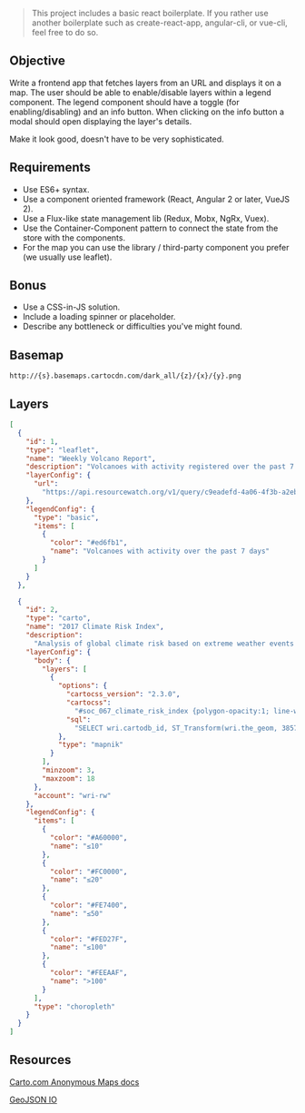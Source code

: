 > This project includes a basic react boilerplate. If you rather use another boilerplate such as
> create-react-app, angular-cli, or vue-cli, feel free to do so.

## Objective

Write a frontend app that fetches layers from an URL and displays it on a map. The user should be able to enable/disable layers within a legend component. The legend component should have a toggle (for enabling/disabling) and an info button.
When clicking on the info button a modal should open displaying the layer's details.

Make it look good, doesn't have to be very sophisticated.

## Requirements

* Use ES6+ syntax.
* Use a component oriented framework (React, Angular 2 or later, VueJS 2).
* Use a Flux-like state management lib (Redux, Mobx, NgRx, Vuex).
* Use the Container-Component pattern to connect the state from the store with the components.
* For the map you can use the library / third-party component you prefer (we usually use leaflet).

## Bonus

* Use a CSS-in-JS solution.
* Include a loading spinner or placeholder.
* Describe any bottleneck or difficulties you've might found.

## Basemap

`http://{s}.basemaps.cartocdn.com/dark_all/{z}/{x}/{y}.png`

## Layers

```json
[
  {
    "id": 1,
    "type": "leaflet",
    "name": "Weekly Volcano Report",
    "description": "Volcanoes with activity registered over the past 7 days.",
    "layerConfig": {
      "url":
        "https://api.resourcewatch.org/v1/query/c9eadefd-4a06-4f3b-a2eb-3e3f45624c24?sql=SELECT * FROM wat_012_city_water_intakes LIMIT = 10 &format=geojson"
    },
    "legendConfig": {
      "type": "basic",
      "items": [
        {
          "color": "#ed6fb1",
          "name": "Volcanoes with activity over the past 7 days"
        }
      ]
    }
  },

  {
    "id": 2,
    "type": "carto",
    "name": "2017 Climate Risk Index",
    "description":
      "Analysis of global climate risk based on extreme weather events and socioeconomic data in 2017. Lower index scores indicate higher risk.",
    "layerConfig": {
      "body": {
        "layers": [
          {
            "options": {
              "cartocss_version": "2.3.0",
              "cartocss":
                "#soc_067_climate_risk_index {polygon-opacity:1; line-width:0.3; line-color:#FFF; line-opacity:1;} [cri_score>100]{polygon-fill:#FEEAAF;} [cri_score>50][cri_score<=100]{polygon-fill:#FED27F;} [cri_score>20][cri_score<=50]{polygon-fill:#FE7400;} [cri_score>10][cri_score<=20]{polygon-fill:#FC0000;} [cri_score<=10]{polygon-fill:#A60000;}",
              "sql":
                "SELECT wri.cartodb_id, ST_Transform(wri.the_geom, 3857) AS the_geom_webmercator, data.country, data.cri_score FROM soc_067_climate_risk_index data LEFT OUTER JOIN wri_countries_a wri ON wri.name ILIKE TRIM(data.country) WHERE data.cri_score IS NOT NULL AND wri.iso_a3 IS NOT NULL UNION SELECT wri.cartodb_id, ST_Transform(wri.the_geom, 3857) AS the_geom_webmercator, data.country, data.cri_score FROM soc_067_climate_risk_index data INNER JOIN rw_aliasing_countries aliasing ON TRIM(data.country) ILIKE aliasing.alias INNER JOIN wri_countries_a wri ON wri.iso_a3 = aliasing.iso WHERE data.cri_score IS NOT NULL"
            },
            "type": "mapnik"
          }
        ],
        "minzoom": 3,
        "maxzoom": 18
      },
      "account": "wri-rw"
    },
    "legendConfig": {
      "items": [
        {
          "color": "#A60000",
          "name": "≤10"
        },
        {
          "color": "#FC0000",
          "name": "≤20"
        },
        {
          "color": "#FE7400",
          "name": "≤50"
        },
        {
          "color": "#FED27F",
          "name": "≤100"
        },
        {
          "color": "#FEEAAF",
          "name": ">100"
        }
      ],
      "type": "choropleth"
    }
  }
]
```

## Resources

[Carto.com Anonymous Maps docs](https://carto.com/docs/carto-engine/maps-api/anonymous-maps/)

[GeoJSON IO](http://geojson.io/)
